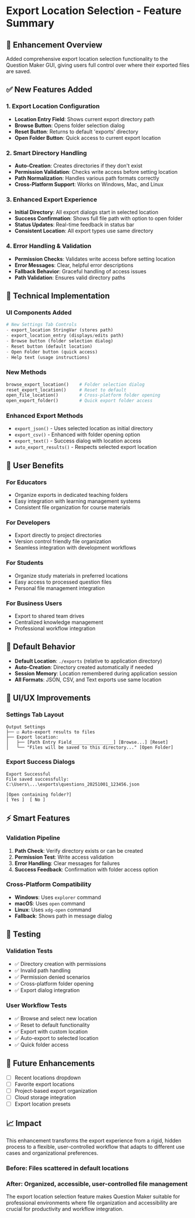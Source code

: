 # Export Location Selection - Feature Summary

## 🎯 Enhancement Overview
Added comprehensive export location selection functionality to the Question Maker GUI, giving users full control over where their exported files are saved.

## ✅ New Features Added

### **1. Export Location Configuration**
- **Location Entry Field**: Shows current export directory path
- **Browse Button**: Opens folder selection dialog
- **Reset Button**: Returns to default 'exports' directory
- **Open Folder Button**: Quick access to current export location

### **2. Smart Directory Handling**
- **Auto-Creation**: Creates directories if they don't exist
- **Permission Validation**: Checks write access before setting location
- **Path Normalization**: Handles various path formats correctly
- **Cross-Platform Support**: Works on Windows, Mac, and Linux

### **3. Enhanced Export Experience**
- **Initial Directory**: All export dialogs start in selected location
- **Success Confirmation**: Shows full file path with option to open folder
- **Status Updates**: Real-time feedback in status bar
- **Consistent Location**: All export types use same directory

### **4. Error Handling & Validation**
- **Permission Checks**: Validates write access before setting location
- **Error Messages**: Clear, helpful error descriptions
- **Fallback Behavior**: Graceful handling of access issues
- **Path Validation**: Ensures valid directory paths

## 🔧 Technical Implementation

### **UI Components Added**
```python
# New Settings Tab Controls
- export_location StringVar (stores path)
- export_location_entry (displays/edits path)  
- Browse button (folder selection dialog)
- Reset button (default location)
- Open Folder button (quick access)
- Help text (usage instructions)
```

### **New Methods**
```python
browse_export_location()    # Folder selection dialog
reset_export_location()     # Reset to default
open_file_location()        # Cross-platform folder opening
open_export_folder()        # Quick export folder access
```

### **Enhanced Export Methods**
- `export_json()` - Uses selected location as initial directory
- `export_csv()` - Enhanced with folder opening option
- `export_text()` - Success dialog with location access
- `auto_export_results()` - Respects selected export location

## 🚀 User Benefits

### **For Educators**
- Organize exports in dedicated teaching folders
- Easy integration with learning management systems
- Consistent file organization for course materials

### **For Developers**
- Export directly to project directories
- Version control friendly file organization
- Seamless integration with development workflows

### **For Students**
- Organize study materials in preferred locations
- Easy access to processed question files
- Personal file management integration

### **For Business Users**
- Export to shared team drives
- Centralized knowledge management
- Professional workflow integration

## 📁 Default Behavior
- **Default Location**: `./exports` (relative to application directory)
- **Auto-Creation**: Directory created automatically if needed
- **Session Memory**: Location remembered during application session
- **All Formats**: JSON, CSV, and Text exports use same location

## 🎨 UI/UX Improvements

### **Settings Tab Layout**
```
Output Settings
├── ☑ Auto-export results to files
├── Export location:
│   ├── [Path Entry Field________________] [Browse...] [Reset]
│   └── "Files will be saved to this directory..." [Open Folder]
```

### **Export Success Dialogs**
```
Export Successful
File saved successfully:
C:\Users\...\exports\questions_20251001_123456.json

[Open containing folder?]
[ Yes ]  [ No ]
```

## ⚡ Smart Features

### **Validation Pipeline**
1. **Path Check**: Verify directory exists or can be created
2. **Permission Test**: Write access validation
3. **Error Handling**: Clear messages for failures
4. **Success Feedback**: Confirmation with folder access option

### **Cross-Platform Compatibility**
- **Windows**: Uses `explorer` command
- **macOS**: Uses `open` command  
- **Linux**: Uses `xdg-open` command
- **Fallback**: Shows path in message dialog

## 🧪 Testing

### **Validation Tests**
- ✅ Directory creation with permissions
- ✅ Invalid path handling
- ✅ Permission denied scenarios
- ✅ Cross-platform folder opening
- ✅ Export dialog integration

### **User Workflow Tests**
- ✅ Browse and select new location
- ✅ Reset to default functionality
- ✅ Export with custom location
- ✅ Auto-export to selected location
- ✅ Quick folder access

## 🔮 Future Enhancements
- [ ] Recent locations dropdown
- [ ] Favorite export locations
- [ ] Project-based export organization
- [ ] Cloud storage integration
- [ ] Export location presets

## 📈 Impact
This enhancement transforms the export experience from a rigid, hidden process to a flexible, user-controlled workflow that adapts to different use cases and organizational preferences.

### **Before**: Files scattered in default locations
### **After**: Organized, accessible, user-controlled file management

The export location selection feature makes Question Maker suitable for professional environments where file organization and accessibility are crucial for productivity and workflow integration.